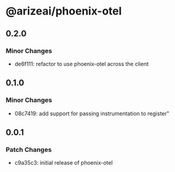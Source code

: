 # @arizeai/phoenix-otel

## 0.2.0

### Minor Changes

- de6f111: refactor to use phoenix-otel across the client

## 0.1.0

### Minor Changes

- 08c7419: add support for passing instrumentation to register"

## 0.0.1

### Patch Changes

- c9a35c3: initial release of phoenix-otel
